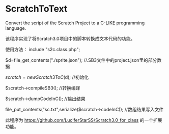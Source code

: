 # ScratchToText
Convert the script of the Scratch Project to a C-LIKE programming language.

该程序实现了将Scratch3.0项目中的脚本转换成文本代码的功能。

使用方法：
   include "s2c.class.php";

   $d=file_get_contents("./sprite.json");	//.SB3文件中的project.json里的部分数据
   
   $scratch= new Scratch3ToC($d);		//初始化
   
   $scratch->compileSB3();			//转换编译
   
   $scratch->dumpCodeInC();			//输出结果
   
   file_put_contents("sc.txt",serialize($scratch->codeInC));	//数组结果写入文件

此程序为 https://github.com/LuciferStarSS/Scratch3.0_for_class 的一个扩展功能。
